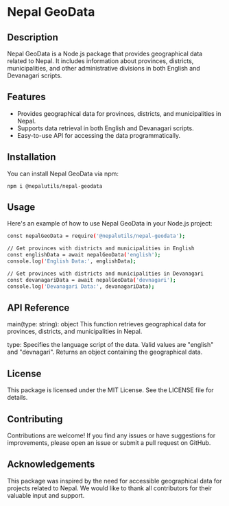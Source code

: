 # Nepal GeoData

## Description

Nepal GeoData is a Node.js package that provides geographical data related to Nepal. It includes information about provinces, districts, municipalities, and other administrative divisions in both English and Devanagari scripts.

## Features

- Provides geographical data for provinces, districts, and municipalities in Nepal.
- Supports data retrieval in both English and Devanagari scripts.
- Easy-to-use API for accessing the data programmatically.

## Installation

You can install Nepal GeoData via npm:

```npm i @nepalutils/nepal-geodata```

## Usage
Here's an example of how to use Nepal GeoData in your Node.js project:


```bash
const nepalGeoData = require('@nepalutils/nepal-geodata');

// Get provinces with districts and municipalities in English
const englishData = await nepalGeoData('english');
console.log('English Data:', englishData);

// Get provinces with districts and municipalities in Devanagari
const devanagariData = await nepalGeoData('devnagari');
console.log('Devanagari Data:', devanagariData);
```

## API Reference
main(type: string): object
This function retrieves geographical data for provinces, districts, and municipalities in Nepal.

type: Specifies the language script of the data. Valid values are "english" and "devnagari".
Returns an object containing the geographical data.

## License
This package is licensed under the MIT License. See the LICENSE file for details.

## Contributing
Contributions are welcome! If you find any issues or have suggestions for improvements, please open an issue or submit a pull request on GitHub.

## Acknowledgements
This package was inspired by the need for accessible geographical data for projects related to Nepal. We would like to thank all contributors for their valuable input and support.

